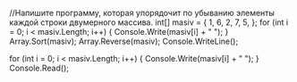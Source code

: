 //Напишите программу, которая упорядочит по убыванию элементы каждой строки двумерного массива.
int[] masiv = { 1, 6, 2, 7, 5, };
for (int i = 0; i < masiv.Length; i++)
{
Console.Write(masiv[i] + " ");
}
Array.Sort(masiv);
Array.Reverse(masiv);
Console.WriteLine();

for (int i = 0; i < masiv.Length; i++)
{
Console.Write(masiv[i] + " ");
}
Console.Read();

